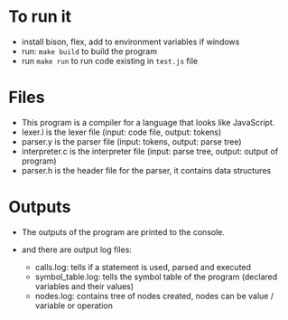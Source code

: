 # To run it
- install bison, flex, add to environment variables if windows
- run: `make build` to build the program
- run `make run` to run code existing in `test.js` file

# Files
- This program is a compiler for a language that looks like JavaScript.
- lexer.l is the lexer file (input: code file, output: tokens)
- parser.y is the parser file (input: tokens, output: parse tree)
- interpreter.c is the interpreter file (input: parse tree, output: output of program)
- parser.h is the header file for the parser, it contains data structures

# Outputs
- The outputs of the program are printed to the console.

- and there are output log files:
    - calls.log: tells if a statement is used, parsed and executed
    - symbol_table.log: tells the symbol table of the program (declared variables and their values)
    - nodes.log: contains tree of nodes created, nodes can be value / variable or operation